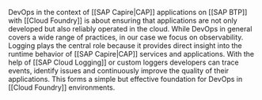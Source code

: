 DevOps in the context of [[SAP Capire|CAP]] applications on [[SAP BTP]] with [[Cloud Foundry]] is about ensuring that applications are not only developed but also reliably operated in the cloud. While DevOps in general covers a wide range of practices, in our case we focus on observability. Logging plays the central role because it provides direct insight into the runtime behavior of [[SAP Capire|CAP]] services and applications. With the help of [[SAP Cloud Logging]] or custom loggers developers can trace events, identify issues and continuously improve the quality of their applications. This forms a simple but effective foundation for DevOps in [[Cloud Foundry]] environments.